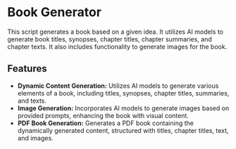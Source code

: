 # Book Generator

This script generates a book based on a given idea. It utilizes AI models to generate book titles, synopses, chapter titles, chapter summaries, and chapter texts. It also includes functionality to generate images for the book.

## Features

- **Dynamic Content Generation:** Utilizes AI models to generate various elements of a book, including titles, synopses, chapter titles, summaries, and texts.
- **Image Generation:** Incorporates AI models to generate images based on provided prompts, enhancing the book with visual content.
- **PDF Book Generation:** Generates a PDF book containing the dynamically generated content, structured with titles, chapter titles, text, and images.


